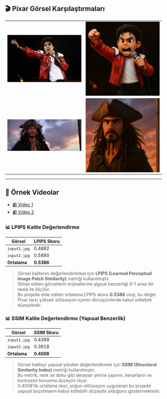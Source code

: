 ## 🎬 Pixar Görsel Karşılaştırmaları

<table>
  <tr>
    <td align="center"><img src="example_outputs/input1.jpg" width="300"/></td>
    <td align="center"><img src="example_outputs/output1.jpg" width="300"/></td>
  </tr>
  <tr>
    <td align="center"><img src="example_outputs/input2.jpg" width="300"/></td>
    <td align="center"><img src="example_outputs/output2.jpg" width="300"/></td>
  </tr>
</table>

---

## 🎥 Örnek Videolar

- [📹 Video 1](example_outputs/result1.mp4)  
- [📹 Video 2](example_outputs/result2.mp4)

### 📊 LPIPS Kalite Değerlendirme

| Görsel         | LPIPS Skoru |
|----------------|--------------|
| `input1.jpg`   | 0.4892       |
| `input2.jpg`   | 0.5880       |
| **Ortalama**   | **0.5386**   |

> Görsel kalitenin değerlendirilmesi için **LPIPS (Learned Perceptual Image Patch Similarity)** metriği kullanılmıştır.  
> Stilize edilen görsellerin orijinallerine algısal benzerliği 0–1 arası bir skala ile ölçülür.  
> Bu projede elde edilen ortalama LPIPS skoru **0.5386** olup, bu değer Pixar tarzı yüksek stilizasyon içeren dönüşümlerde kabul edilebilir düzeydedir.

### 📊 SSIM Kalite Değerlendirme (Yapısal Benzerlik)

| Görsel         | SSIM Skoru |
|----------------|-------------|
| `input1.jpg`   | 0.4399      |
| `input2.jpg`   | 0.3618      |
| **Ortalama**   | **0.4008**  |

> Görsel kaliteyi yapısal yönden değerlendirmek için **SSIM (Structural Similarity Index)** metriği kullanılmıştır.  
> Bu metrik, renk ve doku gibi detaylar yerine yapının, kenarların ve kontrastın korunma düzeyini ölçer.  
> 0.4008'lik ortalama skor, yoğun stilizasyon uygulanan bu projede yapısal bozulmanın kabul edilebilir düzeyde olduğunu göstermektedir.
